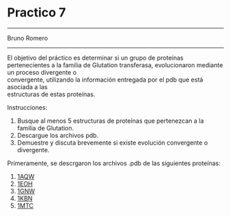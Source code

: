 # Practico 7



-----



Bruno Romero





-----





El	 objetivo	 del	 práctico	 es	 determinar	 si	 un	 grupo	 de	 proteínas	 pertenecientes	 a	 la	
familia	 de	 Glutation	 transferasa,	 evolucionaron	 mediante	 un	 proceso	 divergente	 o	
convergente,	 utilizando	 la	 información	 entregada	 por	 el	 pdb	 que	 está	 asociada	 a	 las	
estructuras	de	estas	proteínas.		
	
  
  
  
  
Instrucciones:	
	
  
  
  
  
1. Busque	 al	 menos	 5	 estructuras	 de	 proteínas	 que	 pertenezcan	 a	 la	 familia	 de	
Glutation.	
2. Descargue	los	archivos	pdb.	
3. Demuestre	y	discuta	brevemente	si	existe	evolución	convergente	o	divergente.






Primeramente, se descrgaron los archivos .pdb de las siguientes proteínas:

1. [1AQW](https://www.rcsb.org/pdb/explore/explore.do?structureId=1AQW)
2. [1EOH](https://www.rcsb.org/pdb/explore/explore.do?structureId=1EOH)
3. [1GNW](https://www.rcsb.org/pdb/explore/explore.do?structureId=1GNW)
4. [1KBN](https://www.rcsb.org/pdb/explore/explore.do?structureId=1KBN)
5. [1MTC](https://www.rcsb.org/pdb/explore/explore.do?structureId=1MTC)




